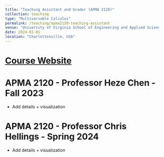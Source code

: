 ```yaml
---
title: "Teaching Asisstant and Grader (APMA 2120)"
collection: teaching
type: "Multivariable Calculus"
permalink: /teaching/apma2120-teaching-assistant
venue: "University of Virginia School of Engineering and Applied Science, Department of Applied Mathematics (APMA)"
date: 2024-01-01 
location: "Charlottesville, USA"
---
```


[Course Website](https://www.coursicle.com/virginia/courses/APMA/2120/)
======


APMA 2120 - Professor Heze Chen - Fall 2023
======
- Add details + visualization


APMA 2120 - Professor Chris Hellings - Spring 2024
======
- Add details + visualization
